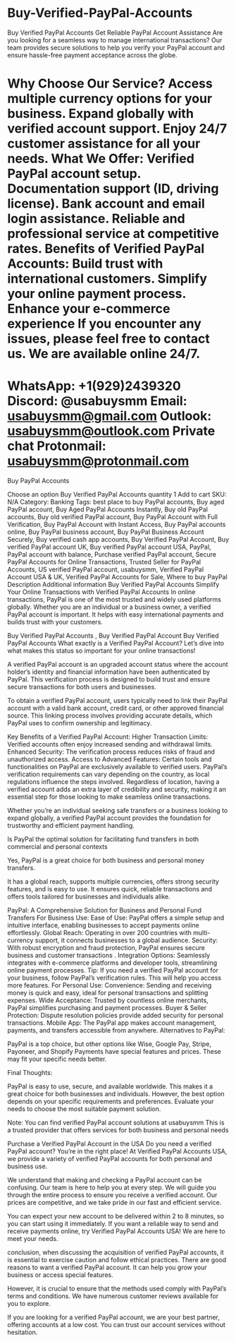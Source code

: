 # Buy-Verified-PayPal-Accounts
Buy Verified PayPal Accounts
Get Reliable PayPal Account Assistance Are you looking for a seamless way to manage international transactions? Our team provides secure solutions to help you verify your PayPal account and ensure hassle-free payment acceptance across the globe.

Why Choose Our Service?
 Access multiple currency options for your business.
 Expand globally with verified account support.
 Enjoy 24/7 customer assistance for all your needs.
What We Offer:
Verified PayPal account setup.
Documentation support (ID, driving license).
Bank account and email login assistance.
Reliable and professional service at competitive rates.
Benefits of Verified PayPal Accounts:
Build trust with international customers.
Simplify your online payment process.
Enhance your e-commerce experience
If you encounter any issues, please feel free to contact us.
We are available online 24/7.
==========================
WhatsApp: +1(929)2439320
 Discord: @usabuysmm
Email: usabuysmm@gmail.com
Outlook: usabuysmm@outlook.com
Private chat
Protonmail: usabuysmm@protonmail.com
===========================================
Buy PayPal Accounts

Choose an option
Buy Verified PayPal Accounts quantity
1
Add to cart
SKU: N/A Category: Banking Tags: best place to buy PayPal accounts, Buy aged PayPal account, Buy Aged PayPal Accounts Instantly, Buy old PayPal accounts, Buy old verified PayPal account, Buy PayPal Account with Full Verification, Buy PayPal Account with Instant Access, Buy PayPal accounts online, Buy PayPal business account, Buy PayPal Business Account Securely, Buy verified cash app accounts, Buy Verified PayPal Account, Buy verified PayPal account UK, Buy verified PayPal account USA, PayPal, PayPal account with balance, Purchase verified PayPal account, Secure PayPal Accounts for Online Transactions, Trusted Seller for PayPal Accounts, US verified PayPal account, usabuysmm, Verified PayPal Account USA & UK, Verified PayPal Accounts for Sale, Where to buy PayPal
Description Additional information
Buy Verified PayPal Accounts
Simplify Your Online Transactions with Verified PayPal Accounts
In online transactions, PayPal is one of the most trusted and widely used platforms globally. Whether you are an individual or a business owner, a verified PayPal account is important. It helps with easy international payments and builds trust with your customers.

Buy Verified PayPal Accounts , Buy Verified PayPal Account
Buy Verified PayPal Accounts
What exactly is a Verified PayPal Account?
Let’s dive into what makes this status so important for your online transactions!

A verified PayPal account is an upgraded account status where the account holder’s identity and financial information have been authenticated by PayPal. This verification process is designed to build trust and ensure secure transactions for both users and businesses.

To obtain a verified PayPal account, users typically need to link their PayPal account with a valid bank account, credit card, or other approved financial source. This linking process involves providing accurate details, which PayPal uses to confirm ownership and legitimacy.

Key Benefits of a Verified PayPal Account:
Higher Transaction Limits: Verified accounts often enjoy increased sending and withdrawal limits.
Enhanced Security: The verification process reduces risks of fraud and unauthorized access.
Access to Advanced Features: Certain tools and functionalities on PayPal are exclusively available to verified users.
PayPal’s verification requirements can vary depending on the country, as local regulations influence the steps involved. Regardless of location, having a verified account adds an extra layer of credibility and security, making it an essential step for those looking to make seamless online transactions.

Whether you’re an individual seeking safe transfers or a business looking to expand globally, a verified PayPal account provides the foundation for trustworthy and efficient payment handling.

Is PayPal the optimal solution for facilitating fund transfers in both commercial and personal contexts

Yes, PayPal is a great choice for both business and personal money transfers.

It has a global reach, supports multiple currencies, offers strong security features, and is easy to use. It ensures quick, reliable transactions and offers tools tailored for businesses and individuals alike.

PayPal: A Comprehensive Solution for Business and Personal Fund Transfers
For Business Use:
Ease of Use: PayPal offers a simple setup and intuitive interface, enabling businesses to accept payments online effortlessly.
Global Reach: Operating in over 200 countries with multi-currency support, it connects businesses to a global audience.
Security: With robust encryption and fraud protection, PayPal ensures secure business and customer transactions
.
Integration Options: Seamlessly integrates with e-commerce platforms and developer tools, streamlining online payment processes.
Tip: If you need a verified PayPal account for your business, follow PayPal’s verification rules. This will help you access more features.
For Personal Use:
Convenience: Sending and receiving money is quick and easy, ideal for personal transactions and splitting expenses.
Wide Acceptance: Trusted by countless online merchants, PayPal simplifies purchasing and payment processes.
Buyer & Seller Protection: Dispute resolution policies provide added security for personal transactions.
Mobile App: The PayPal app makes account management, payments, and transfers accessible from anywhere.
Alternatives to PayPal:

PayPal is a top choice, but other options like Wise, Google Pay, Stripe, Payoneer, and Shopify Payments have special features and prices. These may fit your specific needs better.

Final Thoughts:

PayPal is easy to use, secure, and available worldwide. This makes it a great choice for both businesses and individuals. However, the best option depends on your specific requirements and preferences. Evaluate your needs to choose the most suitable payment solution.

Note: You can find verified PayPal account solutions at usabuysmm This is a trusted provider that offers services for both business and personal needs

Purchase a Verified PayPal Account in the USA
Do you need a verified PayPal account? You’re in the right place! At Verified PayPal Accounts USA, we provide a variety of verified PayPal accounts for both personal and business use.

We understand that making and checking a PayPal account can be confusing. Our team is here to help you at every step. We will guide you through the entire process to ensure you receive a verified account. Our prices are competitive, and we take pride in our fast and efficient service.

You can expect your new account to be delivered within 2 to 8 minutes, so you can start using it immediately. If you want a reliable way to send and receive payments online, try Verified PayPal Accounts USA! We are here to meet your needs.

conclusion,
when discussing the acquisition of verified PayPal accounts, it is essential to exercise caution and follow ethical practices. There are good reasons to want a verified PayPal account. It can help you grow your business or access special features.

However, it is crucial to ensure that the methods used comply with PayPal’s terms and conditions. We have numerous customer reviews available for you to explore.

If you are looking for a verified PayPal account, we are your best partner, offering accounts at a low cost. You can trust our account services without hesitation.
